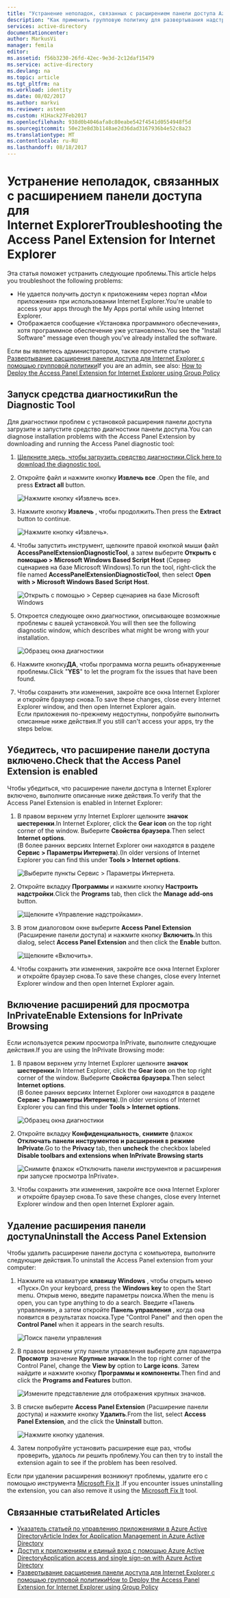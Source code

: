 ```yaml
---
title: "Устранение неполадок, связанных с расширением панели доступа Azure для Internet Explorer | Документация Майкрософт"
description: "Как применить групповую политику для развертывания надстройки Internet Explorer для работы с порталом «Мои приложения»."
services: active-directory
documentationcenter: 
author: MarkusVi
manager: femila
editor: 
ms.assetid: f56b3230-26fd-42ec-9e3d-2c12daf15479
ms.service: active-directory
ms.devlang: na
ms.topic: article
ms.tgt_pltfrm: na
ms.workload: identity
ms.date: 08/02/2017
ms.author: markvi
ms.reviewer: asteen
ms.custom: H1Hack27Feb2017
ms.openlocfilehash: 938d0b4046afa8c80eabe542f4541d0554948f5d
ms.sourcegitcommit: 50e23e8d3b1148ae2d36dad3167936b4e52c8a23
ms.translationtype: MT
ms.contentlocale: ru-RU
ms.lasthandoff: 08/18/2017
---
```

# <a name="troubleshooting-the-access-panel-extension-for-internet-explorer"></a><span data-ttu-id="af974-103">Устранение неполадок, связанных с расширением панели доступа для Internet Explorer</span><span class="sxs-lookup"><span data-stu-id="af974-103">Troubleshooting the Access Panel Extension for Internet Explorer</span></span>
<span data-ttu-id="af974-104">Эта статья поможет устранить следующие проблемы.</span><span class="sxs-lookup"><span data-stu-id="af974-104">This article helps you troubleshoot the following problems:</span></span>

* <span data-ttu-id="af974-105">Не удается получить доступ к приложениям через портал «Мои приложения» при использовании Internet Explorer.</span><span class="sxs-lookup"><span data-stu-id="af974-105">You're unable to access your apps through the My Apps portal while using Internet Explorer.</span></span>
* <span data-ttu-id="af974-106">Отображается сообщение «Установка программного обеспечения», хотя программное обеспечение уже установлено.</span><span class="sxs-lookup"><span data-stu-id="af974-106">You see the "Install Software" message even though you've already installed the software.</span></span>

<span data-ttu-id="af974-107">Если вы являетесь администратором, также прочтите статью [Развертывание расширения панели доступа для Internet Explorer с помощью групповой политики](active-directory-saas-ie-group-policy.md)</span><span class="sxs-lookup"><span data-stu-id="af974-107">If you are an admin, see also: [How to Deploy the Access Panel Extension for Internet Explorer using Group Policy](active-directory-saas-ie-group-policy.md)</span></span>

## <a name="run-the-diagnostic-tool"></a><span data-ttu-id="af974-108">Запуск средства диагностики</span><span class="sxs-lookup"><span data-stu-id="af974-108">Run the Diagnostic Tool</span></span>
<span data-ttu-id="af974-109">Для диагностики проблем с установкой расширения панели доступа загрузите и запустите средство диагностики панели доступа.</span><span class="sxs-lookup"><span data-stu-id="af974-109">You can diagnose installation problems with the Access Panel Extension by downloading and running the Access Panel diagnostic tool:</span></span>

1. [<span data-ttu-id="af974-110">Щелкните здесь, чтобы загрузить средство диагностики.</span><span class="sxs-lookup"><span data-stu-id="af974-110">Click here to download the diagnostic tool.</span></span>](https://account.activedirectory.windowsazure.com/applications/AccessPanelExtensionDiagnosticTool/AccessPanelExtensionDiagnosticTool.zip)
2. <span data-ttu-id="af974-111">Откройте файл и нажмите кнопку **Извлечь все** .</span><span class="sxs-lookup"><span data-stu-id="af974-111">Open the file, and press **Extract all** button.</span></span>
   
    ![Нажмите кнопку «Извлечь все».](./media/active-directory-saas-ie-troubleshooting/extract1.png)
3. <span data-ttu-id="af974-113">Нажмите кнопку **Извлечь** , чтобы продолжить.</span><span class="sxs-lookup"><span data-stu-id="af974-113">Then press the **Extract** button to continue.</span></span>
   
    ![Нажмите кнопку «Извлечь».](./media/active-directory-saas-ie-troubleshooting/extract2.png)
4. <span data-ttu-id="af974-115">Чтобы запустить инструмент, щелкните правой кнопкой мыши файл **AccessPanelExtensionDiagnosticTool**, а затем выберите **Открыть с помощью > Microsoft Windows Based Script Host** (Сервер сценариев на базе Microsoft Windows).</span><span class="sxs-lookup"><span data-stu-id="af974-115">To run the tool, right-click the file named **AccessPanelExtensionDiagnosticTool**, then select **Open with > Microsoft Windows Based Script Host**.</span></span>
   
    ![Открыть с помощью > Сервер сценариев на базе Microsoft Windows](./media/active-directory-saas-ie-troubleshooting/open_tool.png)
5. <span data-ttu-id="af974-117">Откроется следующее окно диагностики, описывающее возможные проблемы с вашей установкой.</span><span class="sxs-lookup"><span data-stu-id="af974-117">You will then see the following diagnostic window, which describes what might be wrong with your installation.</span></span>
   
    ![Образец окна диагностики](./media/active-directory-saas-ie-troubleshooting/tool_preview.png)
6. <span data-ttu-id="af974-119">Нажмите кнопку**ДА**, чтобы программа могла решить обнаруженные проблемы.</span><span class="sxs-lookup"><span data-stu-id="af974-119">Click "**YES**" to let the program fix the issues that have been found.</span></span>
7. <span data-ttu-id="af974-120">Чтобы сохранить эти изменения, закройте все окна Internet Explorer и откройте браузер снова.</span><span class="sxs-lookup"><span data-stu-id="af974-120">To save these changes, close every Internet Explorer window, and then open Internet Explorer again.</span></span><br /><span data-ttu-id="af974-121">Если приложения по-прежнему недоступны, попробуйте выполнить описанные ниже действия.</span><span class="sxs-lookup"><span data-stu-id="af974-121">If you still can't access your apps, try the steps below.</span></span>

## <a name="check-that-the-access-panel-extension-is-enabled"></a><span data-ttu-id="af974-122">Убедитесь, что расширение панели доступа включено.</span><span class="sxs-lookup"><span data-stu-id="af974-122">Check that the Access Panel Extension is enabled</span></span>
<span data-ttu-id="af974-123">Чтобы убедиться, что расширение панели доступа в Internet Explorer включено, выполните описанные ниже действия.</span><span class="sxs-lookup"><span data-stu-id="af974-123">To verify that the Access Panel Extension is enabled in Internet Explorer:</span></span>

1. <span data-ttu-id="af974-124">В правом верхнем углу Internet Explorer щелкните **значок шестеренки**.</span><span class="sxs-lookup"><span data-stu-id="af974-124">In Internet Explorer, click the **Gear icon** on the top right corner of the window.</span></span> <span data-ttu-id="af974-125">Выберите **Свойства браузера**.</span><span class="sxs-lookup"><span data-stu-id="af974-125">Then select **Internet options**.</span></span><br /><span data-ttu-id="af974-126">(В более ранних версиях Internet Explorer они находятся в разделе **Сервис > Параметры Интернета**).</span><span class="sxs-lookup"><span data-stu-id="af974-126">(In older versions of Internet Explorer you can find this under **Tools > Internet options**.</span></span>
   
    ![Выберите пункты Сервис > Параметры Интернета.](./media/active-directory-saas-ie-troubleshooting/internetoptions.png)
2. <span data-ttu-id="af974-128">Откройте вкладку **Программы** и нажмите кнопку **Настроить надстройки**.</span><span class="sxs-lookup"><span data-stu-id="af974-128">Click the **Programs** tab, then click the **Manage add-ons** button.</span></span>
   
    ![Щелкните «Управление надстройками».](./media/active-directory-saas-ie-troubleshooting/internetoptions_programs.png)
3. <span data-ttu-id="af974-130">В этом диалоговом окне выберите **Access Panel Extension** (Расширение панели доступа) и нажмите кнопку **Включить**.</span><span class="sxs-lookup"><span data-stu-id="af974-130">In this dialog, select **Access Panel Extension** and then click the **Enable** button.</span></span>
   
    ![Щелкните «Включить».](./media/active-directory-saas-ie-troubleshooting/enableaddon.png)
4. <span data-ttu-id="af974-132">Чтобы сохранить эти изменения, закройте все окна Internet Explorer и откройте браузер снова.</span><span class="sxs-lookup"><span data-stu-id="af974-132">To save these changes, close every Internet Explorer window and then open Internet Explorer again.</span></span>

## <a name="enable-extensions-for-inprivate-browsing"></a><span data-ttu-id="af974-133">Включение расширений для просмотра InPrivate</span><span class="sxs-lookup"><span data-stu-id="af974-133">Enable Extensions for InPrivate Browsing</span></span>
<span data-ttu-id="af974-134">Если используется режим просмотра InPrivate, выполните следующие действия.</span><span class="sxs-lookup"><span data-stu-id="af974-134">If you are using the InPrivate Browsing mode:</span></span>

1. <span data-ttu-id="af974-135">В правом верхнем углу Internet Explorer щелкните **значок шестеренки**.</span><span class="sxs-lookup"><span data-stu-id="af974-135">In Internet Explorer, click the **Gear icon** on the top right corner of the window.</span></span> <span data-ttu-id="af974-136">Выберите **Свойства браузера**.</span><span class="sxs-lookup"><span data-stu-id="af974-136">Then select **Internet options**.</span></span><br /><span data-ttu-id="af974-137">(В более ранних версиях Internet Explorer они находятся в разделе **Сервис > Параметры Интернета**).</span><span class="sxs-lookup"><span data-stu-id="af974-137">(In older versions of Internet Explorer you can find this under **Tools > Internet options**.</span></span>
   
    ![Образец окна диагностики](./media/active-directory-saas-ie-troubleshooting/inprivateoptions.png)
2. <span data-ttu-id="af974-139">Откройте вкладку **Конфиденциальность**, **снимите** флажок **Отключать панели инструментов и расширения в режиме InPrivate**.</span><span class="sxs-lookup"><span data-stu-id="af974-139">Go to the **Privacy** tab, then **uncheck** the checkbox labeled **Disable toolbars and extensions when InPrivate Browsing starts**</span></span></p>
   
    ![Снимите флажок «Отключить панели инструментов и расширения при запуске просмотра InPrivate».](./media/active-directory-saas-ie-troubleshooting/enabletoolbars.png)
3. <span data-ttu-id="af974-141">Чтобы сохранить эти изменения, закройте все окна Internet Explorer и откройте браузер снова.</span><span class="sxs-lookup"><span data-stu-id="af974-141">To save these changes, close every Internet Explorer window and then open Internet Explorer again.</span></span>

## <a name="uninstall-the-access-panel-extension"></a><span data-ttu-id="af974-142">Удаление расширения панели доступа</span><span class="sxs-lookup"><span data-stu-id="af974-142">Uninstall the Access Panel Extension</span></span>
<span data-ttu-id="af974-143">Чтобы удалить расширение панели доступа с компьютера, выполните следующие действия.</span><span class="sxs-lookup"><span data-stu-id="af974-143">To uninstall the Access Panel extension from your computer:</span></span>

1. <span data-ttu-id="af974-144">Нажмите на клавиатуре **клавишу Windows** , чтобы открыть меню «Пуск».</span><span class="sxs-lookup"><span data-stu-id="af974-144">On your keyboard, press the **Windows key** to open the Start menu.</span></span> <span data-ttu-id="af974-145">Открыв меню, введите параметры поиска.</span><span class="sxs-lookup"><span data-stu-id="af974-145">When the menu is open, you can type anything to do a search.</span></span> <span data-ttu-id="af974-146">Введите «Панель управления», а затем откройте **Панель управления** , когда она появится в результатах поиска.</span><span class="sxs-lookup"><span data-stu-id="af974-146">Type "Control Panel" and then open the **Control Panel** when it appears in the search results.</span></span>
   
    ![Поиск панели управления](./media/active-directory-saas-ie-troubleshooting/search_sm.png)
2. <span data-ttu-id="af974-148">В правом верхнем углу панели управления выберите для параметра **Просмотр** значение **Крупные значки**.</span><span class="sxs-lookup"><span data-stu-id="af974-148">In the top right corner of the Control Panel, change the **View by** option to **Large icons**.</span></span> <span data-ttu-id="af974-149">Затем найдите и нажмите кнопку **Программы и компоненты**.</span><span class="sxs-lookup"><span data-stu-id="af974-149">Then find and click the **Programs and Features** button.</span></span>
   
    ![Измените представление для отображения крупных значков.](./media/active-directory-saas-ie-troubleshooting/control_panel.png)
3. <span data-ttu-id="af974-151">В списке выберите **Access Panel Extension** (Расширение панели доступа) и нажмите кнопку **Удалить**.</span><span class="sxs-lookup"><span data-stu-id="af974-151">From the list, select **Access Panel Extension**, and the click the **Uninstall** button.</span></span>
   
    ![Нажмите кнопку удаления.](./media/active-directory-saas-ie-troubleshooting/uninstall.png)
4. <span data-ttu-id="af974-153">Затем попробуйте установить расширение еще раз, чтобы проверить, удалось ли решить проблему.</span><span class="sxs-lookup"><span data-stu-id="af974-153">You can then try to install the extension again to see if the problem has been resolved.</span></span>

<span data-ttu-id="af974-154">Если при удалении расширения возникнут проблемы, удалите его с помощью инструмента [Microsoft Fix It](https://go.microsoft.com/?linkid=9779673) .</span><span class="sxs-lookup"><span data-stu-id="af974-154">If you encounter issues uninstalling the extension, you can also remove it using the [Microsoft Fix It](https://go.microsoft.com/?linkid=9779673) tool.</span></span>

## <a name="related-articles"></a><span data-ttu-id="af974-155">Связанные статьи</span><span class="sxs-lookup"><span data-stu-id="af974-155">Related Articles</span></span>
* [<span data-ttu-id="af974-156">Указатель статьей по управлению приложениями в Azure Active Directory</span><span class="sxs-lookup"><span data-stu-id="af974-156">Article Index for Application Management in Azure Active Directory</span></span>](active-directory-apps-index.md)
* [<span data-ttu-id="af974-157">Доступ к приложениям и единый вход с помощью Azure Active Directory</span><span class="sxs-lookup"><span data-stu-id="af974-157">Application access and single sign-on with Azure Active Directory</span></span>](active-directory-appssoaccess-whatis.md)
* [<span data-ttu-id="af974-158">Развертывание расширения панели доступа для Internet Explorer с помощью групповой политики</span><span class="sxs-lookup"><span data-stu-id="af974-158">How to Deploy the Access Panel Extension for Internet Explorer using Group Policy</span></span>](active-directory-saas-ie-group-policy.md)

